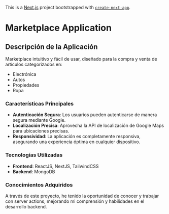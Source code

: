 This is a [Next.js](https://nextjs.org/) project bootstrapped with [`create-next-app`](https://github.com/vercel/next.js/tree/canary/packages/create-next-app).

# Marketplace Application

## Descripción de la Aplicación

Marketplace intuitivo y fácil de usar, diseñado para la compra y venta de artículos categorizados en:

- Electrónica
- Autos
- Propiedades
- Ropa

### Características Principales

- **Autenticación Segura**: Los usuarios pueden autenticarse de manera segura mediante Google.
- **Localización Precisa**: Aprovecha la API de localización de Google Maps para ubicaciones precisas.
- **Responsividad**: La aplicación es completamente responsiva, asegurando una experiencia óptima en cualquier dispositivo.

### Tecnologías Utilizadas

- **Frontend**: ReactJS, NextJS, TailwindCSS
- **Backend**: MongoDB

### Conocimientos Adquiridos

A través de este proyecto, he tenido la oportunidad de conocer y trabajar con server actions, mejorando mi comprensión y habilidades en el desarrollo backend.

